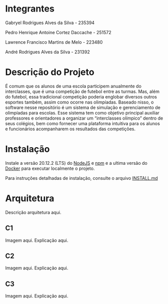 # Integrantes

Gabryel Rodrigues Alves da Silva - 235394

Pedro Henrique Antoine Cortez Daccache - 251572

Lawrence Francisco Martins de Melo - 223480

André Rodrigues Alves da Silva - 231392

# Descrição do Projeto

É comum que os alunos de uma escola participem anualmente do interclasses, que é uma competição de futebol entre as turmas. Mas, além do futebol, essa tradicional competição poderia englobar diversos outros esportes também, assim como ocorre nas olimpíadas. Baseado nisso, o software nesse repositório é um sistema de simulação e gerenciamento de olimpíadas para escolas. Esse sistema tem como objetivo principal auxiliar professores e orientadores a organizar um “interclasses olímpico” dentro de seus colégios, bem como fornecer uma plataforma intuitiva para os alunos e funcionários acompanharem os resultados das competições.

# Instalação

Instale a versão 20.12.2 (LTS) do [NodeJS](https://nodejs.org/en/download) e [npm](https://docs.npmjs.com/downloading-and-installing-node-js-and-npm) e a ultima versão do [Docker](https://docs.docker.com/engine/install/) para executar localmente o projeto.

Para instruções detalhadas de instalação, consulte o arquivo [INSTALL.md](./INSTALL.md)

# Arquitetura

Descrição arquitetura aqui.

## C1
Imagem aqui.
Explicação aqui.

## C2
Imagem aqui.
Explicação aqui.

## C3
Imagem aqui.
Explicação aqui.